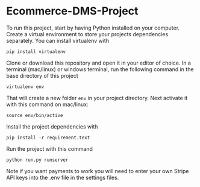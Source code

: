 # Ecommerce-DMS-Project

To run this project, start by having Python installed on your computer. Create a virtual environment to store your projects dependencies separately. You can install virtualenv with

```
pip install virtualenv
```

Clone or download this repository and open it in your editor of choice. In a terminal (mac/linux) or windows terminal, run the following command in the base directory of this project

```
virtualenv env
```

That will create a new folder `env` in your project directory. Next activate it with this command on mac/linux:

```
source env/bin/active
```

Install the project dependencies with

```
pip install -r requirement.text
```

Run the project with this command

```
python run.py runserver
```
Note if you want payments to work you will need to enter your own Stripe API keys into the .env file in the settings files.
